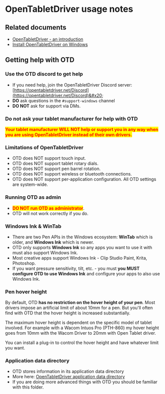 # OpenTabletDriver usage notes

## Related documents

* [OpenTabletDriver - an introduction](./)
* [Install OpenTabletDriver on Windows](opentabletdriver-windows.md)

## Getting help with OTD

### Use the OTD discord to get help

* If you need help, join the OpenTabletDriver Discord server: [https://opentabletdriver.net/Discord](https://opentabletdriver.net/Discord)&#x20;
* **DO** ask questions in the `#support-windows` channel
* **DO NOT** ask for support via DMs.

### Do not ask your tablet manufacturer for help with OTD

<mark style="color:red;">**Your tablet manufacturer WILL NOT help or support you in any way when you are using OpenTabletDriver instead of their own drivers.**</mark>&#x20;

### Limitations of OpenTabletDriver

* OTD does NOT support touch input.
* OTD does NOT support tablet rotary dials.
* OTD does NOT support pen barrel rotation.
* OTD does NOT support wireless or bluetooth connections.
* OTD does NOT support per-application configuration. All OTD settings are system-wide.

### **Running OTD as admin**

* <mark style="color:red;">**DO NOT run OTD as administrator**</mark>.&#x20;
* OTD will not work correctly if you do.

### **Windows Ink & WinTab**&#x20;

* There are two Pen APIs in the Windows ecosystem: **WinTab** which is older, and **Windows Ink** which is newer.
* OTD only supports **Windows Ink** so any apps you want to use it with must also support Windows Ink.
* Most creative apps support Windows Ink - Clip Studio Paint, Krita, Photoshop.
* If you want pressure sensitivity, tilt, etc. - you must **you MUST configure OTD to use Windows Ink** and configure your apps to also use Windows Ink.&#x20;

### Pen hover height

By default, OTD **has no restriction on the hover height of your pen**. Most drivers impose an artificial limit of about 10mm for a pen. But you'll often find with OTD that the hover height is increased substantially.&#x20;

The maximum hover height is dependent on the specific model of tablet involved. For example with a Wacom Intuos Pro (PTH-860) my hover height goes from 10mm with the Wacom Driver to 20mm with Open Tablet driver.

You can install a plug-in to control the hover height and have whatever limit you want.

### Application data directory

* OTD stores information in its application data directory
* More here: [OpenTabletDriver application data directory](opentabletdriver-application-data-directory.md)
* If you are doing more advanced things with OTD you should be familiar with this folder.
